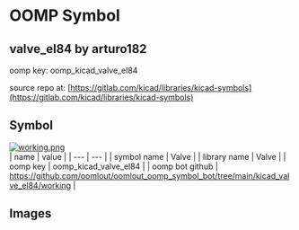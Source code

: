 # OOMP Symbol  
## valve_el84  by arturo182  
  
oomp key: oomp_kicad_valve_el84  
  
source repo at: [https://gitlab.com/kicad/libraries/kicad-symbols](https://gitlab.com/kicad/libraries/kicad-symbols)  
## Symbol  
  
[![working.png](working_600.png)](working.png)  
| name | value | 
| --- | --- | 
| symbol name | Valve | 
| library name | Valve | 
| oomp key | oomp_kicad_valve_el84 | 
| oomp bot github | https://github.com/oomlout/oomlout_oomp_symbol_bot/tree/main/kicad_valve_el84/working | 
## Images  

